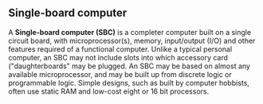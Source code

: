## Single-board computer
A **Single-board computer (SBC)** is a completer computer built on a single circuit board, with microprocessor(s), memory, input/output (I/O) and other features required of a functional computer. Unlike a typical personal computer, an SBC may not include slots into which accessory card ("daughterboards" may be plugged. An SBC may be based on almost any available microprocessor, and may be built up from discrete logic or programmable logic. Simple designs, such as built by computer hobbists, often use static RAM and low-cost eight or 16 bit processors.
